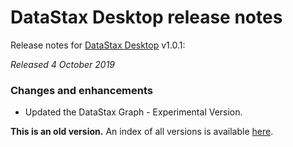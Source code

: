 # DataStax Desktop release notes
Release notes for [DataStax Desktop](https://downloads.datastax.com/#desktop) v1.0.1:

*Released 4 October 2019*

### Changes and enhancements

* Updated the DataStax Graph - Experimental Version.

**This is an old version.** An index of all versions is available [here](https://github.com/datastax/release-notes/DataStax_Desktop/DataStax_Desktop.md).
